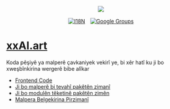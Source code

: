 <p align="center"><a href="https://wac.tax"><img src="https://cdn.jsdelivr.net/gh/wactax/img/logo.svg"/></a></p><p align="center"><a href="https://github.com/wactax/wac.tax/blob/main/doc/README.md#readme"><img alt="I18N" src="https://cdn.jsdelivr.net/gh/wactax/img/t.svg"/></a>　<a href="https://groups.google.com/u/2/g/wactax"><img alt="Google Groups" src="https://cdn.jsdelivr.net/gh/wactax/img/g-groups.svg"/></a></p>

# [xxAI.art](https://xxAI.art)

Koda pêşiyê ya malperê çavkaniyek vekirî ye, bi xêr hatî ku ji bo xweşbînkirina wergerê bibe alîkar

* [Frontend Code](https://github.com/xxai-art/web)
* [Ji bo malperê bi tevahî pakêtên zimanî](https://github.com/xxai-art/web/tree/main/i18n)
* [Ji bo modulên têketinê pakêtên zimên](https://github.com/wacpkg/user/tree/main/ui.i18n)
* [Malpera Belgekirina Pirzimanî](https://github.com/xxai-doc)
